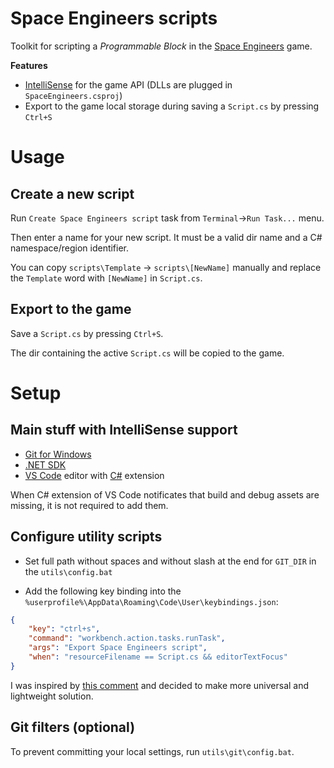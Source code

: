 # Space Engineers scripts

Toolkit for scripting a *Programmable Block* in the 
[Space Engineers](https://www.spaceengineersgame.com) game.

**Features**
* [IntelliSense](https://code.visualstudio.com/docs/editor/intellisense) for
the game API (DLLs are plugged in `SpaceEngineers.csproj`)
* Export to the game local storage during saving a `Script.cs` by pressing 
`Ctrl+S`

# Usage

## Create a new script

Run `Create Space Engineers script` task from `Terminal`->`Run Task...` menu.

Then enter a name for your new script. It must be a valid dir name and a C# 
namespace/region identifier.

You can copy `scripts\Template` -> `scripts\[NewName]` manually and replace
the `Template` word with `[NewName]` in `Script.cs`.

## Export to the game

Save a `Script.cs` by pressing `Ctrl+S`.

The dir containing the active `Script.cs` will be copied to the game.

# Setup

## Main stuff with IntelliSense support

* [Git for Windows](https://git-scm.com/download/win)
* [.NET SDK](https://dotnet.microsoft.com/)
* [VS Code](https://code.visualstudio.com/) editor with 
[C#](https://marketplace.visualstudio.com/items?itemName=ms-dotnettools.csharp) 
extension

When C# extension of VS Code notificates that build and debug assets are 
missing, it is not required to add them.

## Configure utility scripts

* Set full path without spaces and without slash at the end for `GIT_DIR` in 
the `utils\config.bat`

* Add the following key binding into the 
`%userprofile%\AppData\Roaming\Code\User\keybindings.json`:

```json
{
    "key": "ctrl+s",
    "command": "workbench.action.tasks.runTask",
    "args": "Export Space Engineers script",
    "when": "resourceFilename == Script.cs && editorTextFocus"
}
```

I was inspired by 
[this comment](https://github.com/gregretkowski/VSC-SE/issues/1#issuecomment-812445939) 
and decided to make more universal and lightweight solution.

## Git filters (optional)

To prevent committing your local settings, run `utils\git\config.bat`.
